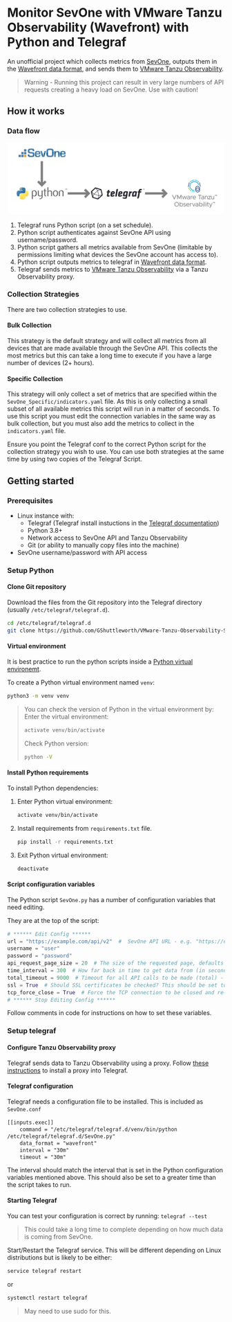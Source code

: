 # Monitor SevOne with VMware Tanzu Observability (Wavefront) with Python and Telegraf

An unofficial project which collects metrics from [SevOne](https://www.sevone.com/), outputs them in the [Wavefront data format](https://docs.wavefront.com/wavefront_data_format.html), and sends them to [VMware Tanzu Observability](https://tanzu.vmware.com/observability).

> Warning - Running this project can result in very large numbers of API requests creating a heavy load on SevOne. Use with caution!

## How it works

### Data flow

![Data flow diagram](images/data-flow-diagram.jpg "San Juan Mountains")

1. Telegraf runs Python script (on a set schedule).
2. Python script authenticates against SevOne API using username/password.
3. Python script gathers all metrics available from SevOne (limitable by permissions limiting what devices the SevOne account has access to).
4. Python script outputs metrics to telegraf in [Wavefront data format](https://docs.wavefront.com/wavefront_data_format.html).
5. Telegraf sends metrics to [VMware Tanzu Observability](https://tanzu.vmware.com/observability) via a Tanzu Observability proxy.

### Collection Strategies

There are two collection strategies to use.

#### Bulk Collection

This strategy is the default strategy and will collect all metrics from all devices that are made available through the SevOne API. This collects the most metrics but this can take a long time to execute if you have a large number of devices (2+ hours).

#### Specific Collection

This strategy will only collect a set of metrics that are specified within the `SevOne_Specific/indicators.yaml` file. As this is only collecting a small subset of all available metrics this script will run in a matter of seconds. To use this script you must edit the connection variables in the same way as bulk collection, but you must also add the metrics to collect in the `indicators.yaml` file.

Ensure you point the Telegraf conf to the correct Python script for the collection strategy you wish to use. You can use both strategies at the same time by using two copies of the Telegraf Script.

## Getting started

### Prerequisites

- Linux instance with:
  - Telegraf (Telegraf install instuctions in the [Telegraf documentation](https://docs.influxdata.com/telegraf/))
  - Python 3.8+
  - Network access to SevOne API and Tanzu Observability
  - Git (or ability to manually copy files into the machine)
- SevOne username/password with API access

### Setup Python

#### Clone Git repository

Download the files from the Git repository into the Telegraf directory (usually `/etc/telegraf/telegraf.d`).

```bash
cd /etc/telegraf/telegraf.d
git clone https://github.com/GShuttleworth/VMware-Tanzu-Observability-SevOne-Integration
```

#### Virtual environment

It is best practice to run the python scripts inside a [Python virtual environemt](https://docs.python.org/3/tutorial/venv.html).

To create a Python virtual environment named `venv`:

```bash
python3 -m venv venv
```

> You can check the version of Python in the virtual environment by:
> Enter the virtual environment:
>
> ```bash
> activate venv/bin/activate
> ```
>
> Check Python version:
>
> ```bash
> python -V
> ```

#### Install Python requirements

To install Python dependencies:

1. Enter Python virtual environment:
   ```bash
   activate venv/bin/activate
   ```
2. Install requirements from `requirements.txt` file.
   ```bash
   pip install -r requirements.txt
   ```
3. Exit Python virtual environment:
   ```bash
   deactivate
   ```

#### Script configuration variables

The Python script `SevOne.py` has a number of configuration variables that need editing.

They are at the top of the script:

```python
# ****** Edit Config ******
url = "https://example.com/api/v2"  #  SevOne API URL - e.g. "https://example.com/api/v2" - only tested with SevOne API v2
username = "user"
password = "password"
api_request_page_size = 20  # The size of the requested page, defaults to 20; limited to a configurable maximum (max 10000 by default)
time_interval = 300  # How far back in time to get data from (in seconds) - this should equal to how often this script runs.
total_timeout = 9000  # Timeout for all API calls to be made (total) - seconds.
ssl = True  # Should SSL certificates be checked? This should be set to True in production?
tcp_force_close = True  # Force the TCP connection to be closed and re-opened every call?
# ****** Stop Editing Config ******
```

Follow comments in code for instructions on how to set these variables.

### Setup telegraf

#### Configure Tanzu Observability proxy

Telegraf sends data to Tanzu Observability using a proxy. Follow [these instructions](https://docs.wavefront.com/proxies_installing.html) to install a proxy into Telegraf.

#### Telegraf configuration

Telegraf needs a configuration file to be installed. This is included as `SevOne.conf`

```
[[inputs.exec]]
    command = "/etc/telegraf/telegraf.d/venv/bin/python /etc/telegraf/telegraf.d/SevOne.py"
    data_format = "wavefront"
    interval = "30m"
    timeout = "30m"
```

The interval should match the interval that is set in the Python configuration variables mentioned above. This should also be set to a greater time than the script takes to run.

#### Starting Telegraf

You can test your configuration is correct by running:
`telegraf --test`

> This could take a long time to complete depending on how much data is coming from SevOne.

Start/Restart the Telegraf service. This will be different depending on Linux distributions but is likely to be either:

```bash
service telegraf restart
```

or

```bash
systemctl restart telegraf
```

> May need to use sudo for this.

<!-- ## Troubleshooting
### SSL certificates
### API request page size
### TCP conection limits
### Run time

## Potential pitfalls -->
